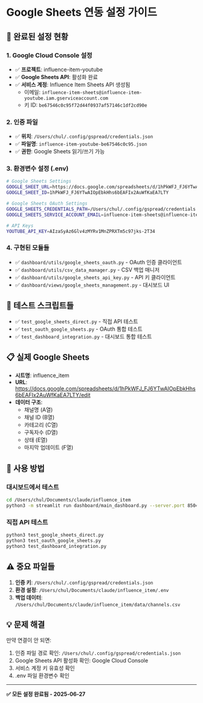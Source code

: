 # Google Sheets 연동 설정 가이드

## 🔧 완료된 설정 현황

### 1. Google Cloud Console 설정
- ✅ **프로젝트**: influence-item-youtube
- ✅ **Google Sheets API**: 활성화 완료
- ✅ **서비스 계정**: Influence Item Sheets API 생성됨
  - 이메일: `influence-item-sheets@influence-item-youtube.iam.gserviceaccount.com`
  - 키 ID: `be67546c0c95f72d44f0937af57146c1df2cd90e`

### 2. 인증 파일
- ✅ **위치**: `/Users/chul/.config/gspread/credentials.json`
- ✅ **파일명**: `influence-item-youtube-be67546c0c95.json`
- ✅ **권한**: Google Sheets 읽기/쓰기 가능

### 3. 환경변수 설정 (.env)
```bash
# Google Sheets Settings
GOOGLE_SHEET_URL=https://docs.google.com/spreadsheets/d/1hPkWFJ_FJ6YTwAIOpEbkHhs6bEAFIx2AuWfKaEA7LTY/edit?gid=0#gid=0
GOOGLE_SHEET_ID=1hPkWFJ_FJ6YTwAIOpEbkHhs6bEAFIx2AuWfKaEA7LTY

# Google Sheets OAuth Settings
GOOGLE_SHEETS_CREDENTIALS_PATH=/Users/chul/.config/gspread/credentials.json
GOOGLE_SHEETS_SERVICE_ACCOUNT_EMAIL=influence-item-sheets@influence-item-youtube.iam.gserviceaccount.com

# API Keys
YOUTUBE_API_KEY=AIzaSyAz6Glv4zMYRv1MnZPRXTm5c97jks-2T34
```

### 4. 구현된 모듈들
- ✅ `dashboard/utils/google_sheets_oauth.py` - OAuth 인증 클라이언트
- ✅ `dashboard/utils/csv_data_manager.py` - CSV 백업 매니저  
- ✅ `dashboard/utils/google_sheets_api_key.py` - API 키 클라이언트
- ✅ `dashboard/views/google_sheets_management.py` - 대시보드 UI

## 🧪 테스트 스크립트들
- ✅ `test_google_sheets_direct.py` - 직접 API 테스트
- ✅ `test_oauth_google_sheets.py` - OAuth 통합 테스트
- ✅ `test_dashboard_integration.py` - 대시보드 통합 테스트

## 📋 실제 Google Sheets
- **시트명**: influence_item
- **URL**: https://docs.google.com/spreadsheets/d/1hPkWFJ_FJ6YTwAIOpEbkHhs6bEAFIx2AuWfKaEA7LTY/edit
- **데이터 구조**:
  - 채널명 (A열)
  - 채널 ID (B열) 
  - 카테고리 (C열)
  - 구독자수 (D열)
  - 상태 (E열)
  - 마지막 업데이트 (F열)

## 🚀 사용 방법

### 대시보드에서 테스트
```bash
cd /Users/chul/Documents/claude/influence_item
python3 -m streamlit run dashboard/main_dashboard.py --server.port 8504
```

### 직접 API 테스트
```bash
python3 test_google_sheets_direct.py
python3 test_oauth_google_sheets.py
python3 test_dashboard_integration.py
```

## ⚠️ 중요 파일들
1. **인증 키**: `/Users/chul/.config/gspread/credentials.json` 
2. **환경 설정**: `/Users/chul/Documents/claude/influence_item/.env`
3. **백업 데이터**: `/Users/chul/Documents/claude/influence_item/data/channels.csv`

## 💡 문제 해결
만약 연결이 안 되면:
1. 인증 파일 경로 확인: `/Users/chul/.config/gspread/credentials.json`
2. Google Sheets API 활성화 확인: Google Cloud Console
3. 서비스 계정 키 유효성 확인
4. .env 파일 환경변수 확인

---
**✅ 모든 설정 완료됨 - 2025-06-27**